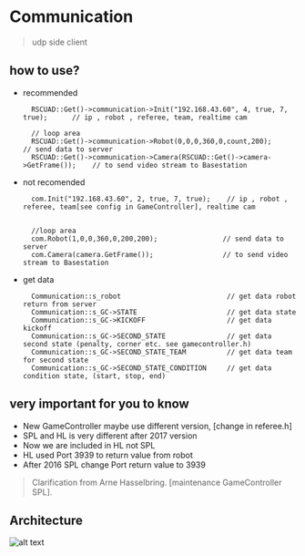 # Communication
> udp side client

## how to use?
- recommended                     
       
        RSCUAD::Get()->communication->Init("192.168.43.60", 4, true, 7, true);		// ip , robot , referee, team, realtime cam

        // loop area
        RSCUAD::Get()->communication->Robot(0,0,0,360,0,count,200);					// send data to server
        RSCUAD::Get()->communication->Camera(RSCUAD::Get()->camera->GetFrame());	// to send video stream to Basestation

- not recomended

        com.Init("192.168.43.60", 2, true, 7, true);	// ip , robot , referee, team[see config in GameController], realtime cam


        //loop area
        com.Robot(1,0,0,360,0,200,200);                // send data to server
        com.Camera(camera.GetFrame());                 // to send video stream to Basestation

- get data

        Communication::s_robot              			// get data robot return from server
        Communication::s_GC->STATE            			// get data state 
		Communication::s_GC->KICKOFF            		// get data kickoff 
		Communication::s_GC->SECOND_STATE		        // get data second state (penalty, corner etc. see gamecontroller.h) 
		Communication::s_GC->SECOND_STATE_TEAM          // get data team for second state 
		Communication::s_GC->SECOND_STATE_CONDITION     // get data condition state, (start, stop, end)


## very important for you to know
- New GameController maybe use different version, [change in referee.h]
- SPL and HL is very different after 2017 version
- Now we are included in HL not SPL
- HL used Port 3939 to return value from robot
- After 2016 SPL change Port return value to 3939
> Clarification from Arne Hasselbring. [maintenance GameController SPL].


## Architecture

![alt text](https://github.com/R-SCUAD-PROGRESS/Rscuad/blob/master/communication/img/flow%20basestation.drawio.png)
